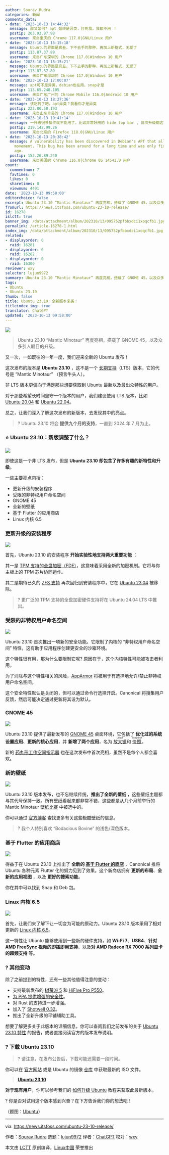 ```yaml
---
author: Sourav Rudra
categories: 新闻
comments_data:
- date: '2023-10-13 14:44:32'
  message: 那又如何? apt 始终是异类，打死我，我都不用 ！
  postip: 203.93.97.98
  username: 来自重庆的 Chrome 117.0|GNU/Linux 用户
- date: '2023-10-13 15:15:18'
  message: Ubuntu的界面是真丑，下不去手的那种，再加上新格式，无爱了
  postip: 113.87.37.89
  username: 来自广东深圳的 Chrome 117.0|Windows 10 用户
- date: '2023-10-13 15:15:21'
  message: Ubuntu的界面是真丑，下不去手的那种，再加上新格式，无爱了
  postip: 113.87.37.89
  username: 来自广东深圳的 Chrome 117.0|Windows 10 用户
- date: '2023-10-13 17:00:07'
  message: apt可不是异类，debian也在用，snap才是
  postip: 113.65.248.105
  username: 来自广东广州的 Chrome Mobile 116.0|Android 10 用户
- date: '2023-10-13 18:27:36'
  message: 该吃药了吧，apt异类？我看你才是异类
  postip: 223.80.50.193
  username: 来自山东青岛的 Chrome 117.0|Windows 10 用户
- date: '2023-10-13 19:41:14'
  message: 一升级很多插件就不能用了，比如非常好用的 hide top bar , 每次升级都这样，所以我开始用kde了
  postip: 219.142.99.26
  username: 来自北京的 Firefox 118.0|GNU/Linux 用户
- date: '2023-10-13 20:38:42'
  message: A vulnerability has been discovered in Debian's APT that allows easy lateral
    movement. This bug has been around for a long time and was only fixed a few years
    ago.
  postip: 152.26.89.240
  username: 来自美国的 Chrome 116.0|Chrome OS 14541.0 用户
count:
  commentnum: 7
  favtimes: 0
  likes: 0
  sharetimes: 0
  viewnum: 4491
date: '2023-10-13 09:58:00'
editorchoice: false
excerpt: Ubuntu 23.10 “Mantic Minotaur” 再度亮相，搭载了 GNOME 45，以及众多引人瞩目的升级。
fromurl: https://news.itsfoss.com/ubuntu-23-10-release/
id: 16278
islctt: true
banner_img: /data/attachment/album/202310/13/095752pfbbxdci1xoqcfb1.jpg
permalink: /article-16278-1.html
index_img: /data/attachment/album/202310/13/095752pfbbxdci1xoqcfb1.jpg.thumb.jpg
related:
- displayorder: 0
  raid: 16281
- displayorder: 0
  raid: 16282
- displayorder: 0
  raid: 16300
reviewer: wxy
selector: lujun9972
summary: Ubuntu 23.10 “Mantic Minotaur” 再度亮相，搭载了 GNOME 45，以及众多引人瞩目的升级。
tags:
- Ubuntu
- Ubuntu 23.10
thumb: false
title: Ubuntu 23.10：全新版本来袭！
titleindex_img: true
translator: ChatGPT
updated: '2023-10-13 09:58:00'
---
```


![](/data/attachment/album/202310/13/095752pfbbxdci1xoqcfb1.jpg)



> 
> Ubuntu 23.10 “Mantic Minotaur” 再度亮相，搭载了 GNOME 45，以及众多引人瞩目的升级。
> 
> 
> 


又一次，一如既往的一年一度，我们迎来全新的 Ubuntu 发布！


这次发布的版本是 **Ubuntu 23.10** ，这不是一个 [长期支持](https://itsfoss.com/long-term-support-lts/)（LTS）版本，它的代号是 “Mantic Minotaur” （预言牛头人）。


非 LTS 版本更偏向于满足那些想要获取到 Ubuntu 最新以及最出众特性的用户。


对于那些希望长时间坚守一个版本的用户，我们建议使用 LTS 版本，比如 [Ubuntu 20.04](https://itsfoss.com/things-to-do-after-installing-ubuntu-20-04/) 和 [Ubuntu 22.04](https://itsfoss.com/ubuntu-22-04-release-features/)。


总之，让我们深入了解这次发布的新版本，去发现其中的亮点。



> 
> ? Ubuntu 23.10 将会 **提供九个月的支持**，一直到 2024 年 7 月为止。
> 
> 
> 


### ⭐ Ubuntu 23.10：新版调整了什么？


![](/data/attachment/album/202310/13/095826lstclmrxdcpd0e1d.png)


即使这是一个非 LTS 发布，但是 **Ubuntu 23.10 却包含了许多有趣的新特性和升级**。


一些主要亮点包括：


* 更新升级的安装程序
* 受限的非特权用户命名空间
* GNOME 45
* 全新的壁纸
* 基于 Flutter 的应用商店
* Linux 内核 6.5


### 更新升级的安装程序


![](/data/attachment/album/202310/13/095826cz2qv2ovo8vv8p60.png)


首先，Ubuntu 23.10 的安装程序 **开始实验性地支持两大重要功能** ：


其一是 [TPM 支持的全盘加密（FDE）](/article-16187-1.html)，这意味着采用全新的加密机制。它将与你主板上的 TPM 芯片协同运作。


其二是期待已久的 [ZFS 支持](https://news.itsfoss.com/ubuntu-23-10-zfs/) 再次回归到安装程序中，它在 [Ubuntu 23.04](https://news.itsfoss.com/ubuntu-23-04-release/) 被移除。



> 
> ? 更广泛的 TPM 支持的全盘加密硬件支持将在 Ubuntu 24.04 LTS 中推出。
> 
> 
> 


### 受限的非特权用户命名空间


![](/data/attachment/album/202310/13/095827dygg312bg44go4qg.png)


Ubuntu 23.10 首次推出一项新的安全功能。它限制了内核的 “非特权用户命名空间” 特性，这有助于应用程序创建更安全的沙箱环境。


这个特性很有用，那为什么要限制它呢? 原因在于，这个内核特性可能被攻击者利用。


为了消除与这个特性相关的风险，[AppArmor](https://ubuntu.com/server/docs/security-apparmor) 将被用于有选择地允许/禁止非特权用户命名空间。


这个安全特性默认是关闭的，但可以通过命令行选择开启。Canonical 将搜集用户反馈，然后可能决定通过更新将其设为默认。 


### GNOME 45


![](/data/attachment/album/202310/13/095827yv2mdq6i00vizc52.png)


Ubuntu 23.10 提供了最新发布的 [GNOME 45](/article-16215-1.html) 桌面环境，它包括了 **优化过的系统设置应用**、**更新的核心应用**，并 **新增了两个应用**，名为 <ruby> <a href="/article-15887-1.html">  放大镜 </a> <rt>  Loupe </rt></ruby> 和 <ruby> <a href="/article-15789-1.html">  快照 </a> <rt>  Snapshot </rt></ruby>。


新的 [药丸形工作空间指示器](https://news.itsfoss.com/gnome-activities-indicator/) 也在这次发布中首次亮相，虽然不是每个人都会喜欢。 


### 新的壁纸


![](/data/attachment/album/202310/13/095828ajrnbo8v8dx7bnpv.png)


Ubuntu 23.10 版本发布，也不忘继续传统，**推出了全新的壁纸** ，这些壁纸主题都与其代号保持一致。所有壁纸看起来都非常不错，这些都是从几个月前举行的 Mantic Minotaur [壁纸比赛](https://discourse.ubuntu.com/t/mantic-minotaur-23-10-wallpaper-competition/37235) 中被选中的。


你可以通过 [官方博客](https://ubuntu.com/blog/into-the-labyrinth) 查找更多有关这些极酷壁纸的信息。



> 
> ? 我个人特别喜欢 “Bodacious Bovine” 的浅色/深色版本。
> 
> 
> 


### 基于 Flutter 的应用商店


![](/data/attachment/album/202310/13/095828mexx3y85eeeo76e6.png)


得益于在 Ubuntu 23.10 上推出了 **全新的 [基于 Flutter 的商店](https://news.itsfoss.com/ubuntu-23-10-ubuntu-store/)** ，Canonical 推将 Ubuntu 各种元素 Flutter 化的努力见到了效果。这个新商店拥有 **更新的布局**、**全新的应用视图** ，以及 **更好的搜索功能**。


你在其中可以找到 Snap 和 Deb 包。


### Linux 内核 6.5


![](/data/attachment/album/202310/13/095829nm8j78sdoglzmts1.png)


首先，让我们来了解下让一切变为可能的原动力。Ubuntu 23.10 版本采用了相对更新的 [Linux 内核 6.5](https://news.itsfoss.com/linux-kernel-6-5-release/)。


这一特性让 Ubuntu 能够使用到一些新的硬件支持，如 **Wi-Fi 7**、**USB4**、**针对 AMD FreeSync 视频的即插即用支持**，以及**对 AMD Radeon RX 7000 系列显卡的超频支持** 等。


### ?️ 其他变动


除了之前提到的特性，还有一些其他值得注意的变动：


* 支持最新发布的 [树莓派 5](https://news.itsfoss.com/raspberry-pi-5/) 和 [HiFive Pro P550](https://www.sifive.com/boards/hifive-pro-p550)。
* [为 PPA 提供增强的安全性](https://news.itsfoss.com/ubuntu-23-10-ppa/)。
* 对 Rust 的支持进一步增强。
* 加入了 [Shotwell 0.32](https://gitlab.gnome.org/GNOME/shotwell/-/blob/master/NEWS)。
* 推出了全新升级的平铺辅助工具。


想要了解更多关于此版本的详细信息，你可以查阅我们之前发布的关于 [Ubuntu 23.10 特性](https://news.itsfoss.com/ubuntu-23-10/) 的报告，或者直接阅读官方的版本发布说明。


### ? 下载 Ubuntu 23.10



> 
> ? 请注意，在发布公告后，下载可能还需要一段时间。
> 
> 
> 


你可以在 [官方网站](https://ubuntu.com/download/desktop) 或是 Ubuntu 的镜像 [仓库](https://cdimage.ubuntu.com/ubuntu/releases/) 中获取最新的 ISO 文件。



> 
> **[Ubuntu 23.10](https://releases.ubuntu.com/23.10/)**
> 
> 
> 


**对于现有用户**，你可以参考我们的 [如何升级 Ubuntu](https://itsfoss.com/upgrade-ubuntu-to-newer-version/) 教程来获取此最新版本。


? 你是否对试用这个版本感到兴奋？在下方告诉我们你的想法吧！


（题图：[Ubuntu](https://ubuntu.com/blog/into-the-labyrinth)）




---


via: <https://news.itsfoss.com/ubuntu-23-10-release/>


作者：[Sourav Rudra](https://news.itsfoss.com/author/sourav/) 选题：[lujun9972](https://github.com/lujun9972) 译者：[ChatGPT](https://linux.cn/lctt/ChatGPT) 校对：[wxy](https://github.com/wxy)


本文由 [LCTT](https://github.com/LCTT/TranslateProject) 原创编译，[Linux中国](https://linux.cn/) 荣誉推出